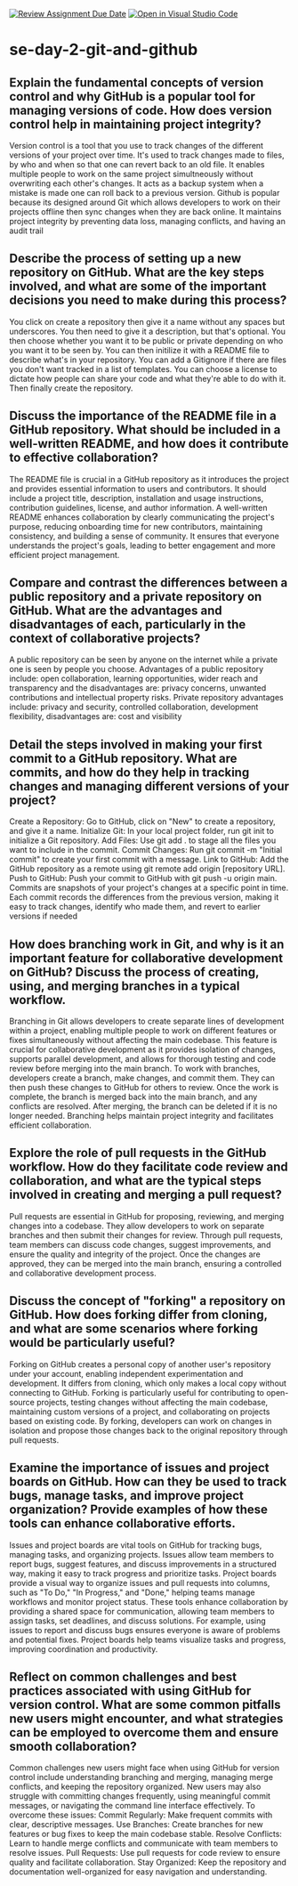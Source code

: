 [![Review Assignment Due Date](https://classroom.github.com/assets/deadline-readme-button-22041afd0340ce965d47ae6ef1cefeee28c7c493a6346c4f15d667ab976d596c.svg)](https://classroom.github.com/a/8wgCKhpZ)
[![Open in Visual Studio Code](https://classroom.github.com/assets/open-in-vscode-2e0aaae1b6195c2367325f4f02e2d04e9abb55f0b24a779b69b11b9e10269abc.svg)](https://classroom.github.com/online_ide?assignment_repo_id=15597936&assignment_repo_type=AssignmentRepo)
# se-day-2-git-and-github
## Explain the fundamental concepts of version control and why GitHub is a popular tool for managing versions of code. How does version control help in maintaining project integrity?
Version control is a tool that you use to track changes of the different versions of your project over time. It's used to track changes made to files, by who and when so that one can revert back to an old file. It enables multiple people to work on the same project simultneously without overwriting each other's changes. It acts as a backup system when a mistake is made one can roll back to a previous version. Github is popular because its designed around Git which allows developers to work on their projects offline then sync changes when they are back online. It maintains project integrity by preventing data loss, managing conflicts, and having an audit trail
## Describe the process of setting up a new repository on GitHub. What are the key steps involved, and what are some of the important decisions you need to make during this process?
You click on create a repository then give it a name without any spaces but underscores. You then need to give it a description, but that's optional. You then choose whether you want it to be public or private depending on who you want it to be seen by. You can then initilize it with a README file to describe what's in your repository. You can add a Gitignore if there are files you don't want tracked in a list of templates. You can choose a license to dictate how people can share your code and what they're able to do with it. Then finally create the repository.
## Discuss the importance of the README file in a GitHub repository. What should be included in a well-written README, and how does it contribute to effective collaboration?
The README file is crucial in a GitHub repository as it introduces the project and provides essential information to users and contributors. It should include a project title, description, installation and usage instructions, contribution guidelines, license, and author information. A well-written README enhances collaboration by clearly communicating the project's purpose, reducing onboarding time for new contributors, maintaining consistency, and building a sense of community. It ensures that everyone understands the project's goals, leading to better engagement and more efficient project management.
## Compare and contrast the differences between a public repository and a private repository on GitHub. What are the advantages and disadvantages of each, particularly in the context of collaborative projects?
A public repository can be seen by anyone on the internet while a private one is seen by people you choose. Advantages of a public repository include: open collaboration, learning opportunities, wider reach and transparency and the disadvantages are: privacy concerns, unwanted contributions and intellectual property risks. Private repository advantages include: privacy and security, controlled collaboration, development flexibility, disadvantages are: cost and visibility
## Detail the steps involved in making your first commit to a GitHub repository. What are commits, and how do they help in tracking changes and managing different versions of your project?
 Create a Repository: Go to GitHub, click on "New" to create a repository, and give it a name. Initialize Git: In your local project folder, run git init to initialize a Git repository. Add Files: Use git add . to stage all the files you want to include in the commit. Commit Changes: Run git commit -m "Initial commit" to create your first commit with a message. Link to GitHub: Add the GitHub repository as a remote using git remote add origin [repository URL]. Push to GitHub: Push your commit to GitHub with git push -u origin main. Commits are snapshots of your project's changes at a specific point in time. Each commit records the differences from the previous version, making it easy to track changes, identify who made them, and revert to earlier versions if needed
## How does branching work in Git, and why is it an important feature for collaborative development on GitHub? Discuss the process of creating, using, and merging branches in a typical workflow.
Branching in Git allows developers to create separate lines of development within a project, enabling multiple people to work on different features or fixes simultaneously without affecting the main codebase. This feature is crucial for collaborative development as it provides isolation of changes, supports parallel development, and allows for thorough testing and code review before merging into the main branch. To work with branches, developers create a branch, make changes, and commit them. They can then push these changes to GitHub for others to review. Once the work is complete, the branch is merged back into the main branch, and any conflicts are resolved. After merging, the branch can be deleted if it is no longer needed. Branching helps maintain project integrity and facilitates efficient collaboration.
## Explore the role of pull requests in the GitHub workflow. How do they facilitate code review and collaboration, and what are the typical steps involved in creating and merging a pull request?
Pull requests are essential in GitHub for proposing, reviewing, and merging changes into a codebase. They allow developers to work on separate branches and then submit their changes for review. Through pull requests, team members can discuss code changes, suggest improvements, and ensure the quality and integrity of the project. Once the changes are approved, they can be merged into the main branch, ensuring a controlled and collaborative development process.
## Discuss the concept of "forking" a repository on GitHub. How does forking differ from cloning, and what are some scenarios where forking would be particularly useful?
Forking on GitHub creates a personal copy of another user's repository under your account, enabling independent experimentation and development. It differs from cloning, which only makes a local copy without connecting to GitHub. Forking is particularly useful for contributing to open-source projects, testing changes without affecting the main codebase, maintaining custom versions of a project, and collaborating on projects based on existing code. By forking, developers can work on changes in isolation and propose those changes back to the original repository through pull requests.
## Examine the importance of issues and project boards on GitHub. How can they be used to track bugs, manage tasks, and improve project organization? Provide examples of how these tools can enhance collaborative efforts.
Issues and project boards are vital tools on GitHub for tracking bugs, managing tasks, and organizing projects. Issues allow team members to report bugs, suggest features, and discuss improvements in a structured way, making it easy to track progress and prioritize tasks. Project boards provide a visual way to organize issues and pull requests into columns, such as "To Do," "In Progress," and "Done," helping teams manage workflows and monitor project status. These tools enhance collaboration by providing a shared space for communication, allowing team members to assign tasks, set deadlines, and discuss solutions. For example, using issues to report and discuss bugs ensures everyone is aware of problems and potential fixes. Project boards help teams visualize tasks and progress, improving coordination and productivity.
## Reflect on common challenges and best practices associated with using GitHub for version control. What are some common pitfalls new users might encounter, and what strategies can be employed to overcome them and ensure smooth collaboration?
Common challenges new users might face when using GitHub for version control include understanding branching and merging, managing merge conflicts, and keeping the repository organized. New users may also struggle with committing changes frequently, using meaningful commit messages, or navigating the command line interface effectively. To overcome these issues: Commit Regularly: Make frequent commits with clear, descriptive messages. Use Branches: Create branches for new features or bug fixes to keep the main codebase stable. Resolve Conflicts: Learn to handle merge conflicts and communicate with team members to resolve issues. Pull Requests: Use pull requests for code review to ensure quality and facilitate collaboration. Stay Organized: Keep the repository and documentation well-organized for easy navigation and understanding.
